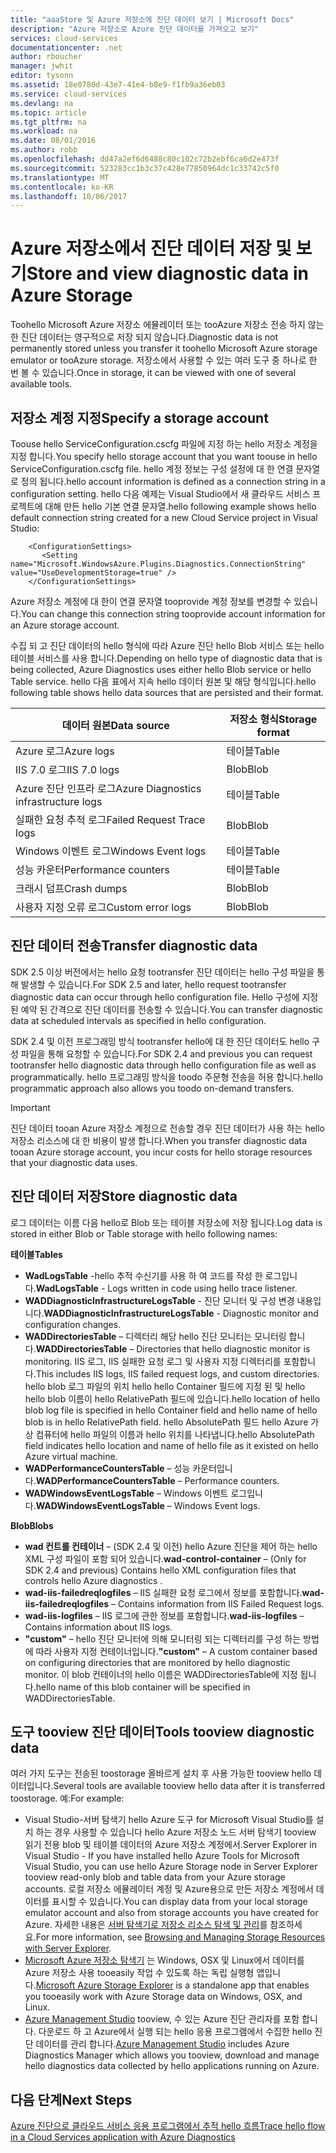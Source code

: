 ```yaml
---
title: "aaaStore 및 Azure 저장소에 진단 데이터 보기 | Microsoft Docs"
description: "Azure 저장소로 Azure 진단 데이터를 가져오고 보기"
services: cloud-services
documentationcenter: .net
author: rboucher
manager: jwhit
editor: tysonn
ms.assetid: 18e0780d-43e7-41e4-b8e9-f1fb9a36eb03
ms.service: cloud-services
ms.devlang: na
ms.topic: article
ms.tgt_pltfrm: na
ms.workload: na
ms.date: 08/01/2016
ms.author: robb
ms.openlocfilehash: dd47a2ef6d6488c80c102c72b2ebf6ca6d2e473f
ms.sourcegitcommit: 523283cc1b3c37c428e77850964dc1c33742c5f0
ms.translationtype: MT
ms.contentlocale: ko-KR
ms.lasthandoff: 10/06/2017
---
```

# <a name="store-and-view-diagnostic-data-in-azure-storage"></a><span data-ttu-id="58233-103">Azure 저장소에서 진단 데이터 저장 및 보기</span><span class="sxs-lookup"><span data-stu-id="58233-103">Store and view diagnostic data in Azure Storage</span></span>
<span data-ttu-id="58233-104">Toohello Microsoft Azure 저장소 에뮬레이터 또는 tooAzure 저장소 전송 하지 않는 한 진단 데이터는 영구적으로 저장 되지 않습니다.</span><span class="sxs-lookup"><span data-stu-id="58233-104">Diagnostic data is not permanently stored unless you transfer it toohello Microsoft Azure storage emulator or tooAzure storage.</span></span> <span data-ttu-id="58233-105">저장소에서 사용할 수 있는 여러 도구 중 하나로 한 번 볼 수 있습니다.</span><span class="sxs-lookup"><span data-stu-id="58233-105">Once in storage, it can be viewed with one of several available tools.</span></span>

## <a name="specify-a-storage-account"></a><span data-ttu-id="58233-106">저장소 계정 지정</span><span class="sxs-lookup"><span data-stu-id="58233-106">Specify a storage account</span></span>
<span data-ttu-id="58233-107">Toouse hello ServiceConfiguration.cscfg 파일에 지정 하는 hello 저장소 계정을 지정 합니다.</span><span class="sxs-lookup"><span data-stu-id="58233-107">You specify hello storage account that you want toouse in hello ServiceConfiguration.cscfg file.</span></span> <span data-ttu-id="58233-108">hello 계정 정보는 구성 설정에 대 한 연결 문자열로 정의 됩니다.</span><span class="sxs-lookup"><span data-stu-id="58233-108">hello account information is defined as a connection string in a configuration setting.</span></span> <span data-ttu-id="58233-109">hello 다음 예제는 Visual Studio에서 새 클라우드 서비스 프로젝트에 대해 만든 hello 기본 연결 문자열.</span><span class="sxs-lookup"><span data-stu-id="58233-109">hello following example shows hello default connection string created for a new Cloud Service project in  Visual Studio:</span></span>

```
    <ConfigurationSettings>
       <Setting name="Microsoft.WindowsAzure.Plugins.Diagnostics.ConnectionString" value="UseDevelopmentStorage=true" />
    </ConfigurationSettings>
```

<span data-ttu-id="58233-110">Azure 저장소 계정에 대 한이 연결 문자열 tooprovide 계정 정보를 변경할 수 있습니다.</span><span class="sxs-lookup"><span data-stu-id="58233-110">You can change this connection string tooprovide account information for an Azure storage account.</span></span>

<span data-ttu-id="58233-111">수집 되 고 진단 데이터의 hello 형식에 따라 Azure 진단 hello Blob 서비스 또는 hello 테이블 서비스를 사용 합니다.</span><span class="sxs-lookup"><span data-stu-id="58233-111">Depending on hello type of diagnostic data that is being collected, Azure Diagnostics uses either hello Blob service or hello Table service.</span></span> <span data-ttu-id="58233-112">hello 다음 표에서 지속 hello 데이터 원본 및 해당 형식입니다.</span><span class="sxs-lookup"><span data-stu-id="58233-112">hello following table shows hello data sources that are persisted and their format.</span></span>

| <span data-ttu-id="58233-113">데이터 원본</span><span class="sxs-lookup"><span data-stu-id="58233-113">Data source</span></span> | <span data-ttu-id="58233-114">저장소 형식</span><span class="sxs-lookup"><span data-stu-id="58233-114">Storage format</span></span> |
| --- | --- |
| <span data-ttu-id="58233-115">Azure 로그</span><span class="sxs-lookup"><span data-stu-id="58233-115">Azure logs</span></span> |<span data-ttu-id="58233-116">테이블</span><span class="sxs-lookup"><span data-stu-id="58233-116">Table</span></span> |
| <span data-ttu-id="58233-117">IIS 7.0 로그</span><span class="sxs-lookup"><span data-stu-id="58233-117">IIS 7.0 logs</span></span> |<span data-ttu-id="58233-118">Blob</span><span class="sxs-lookup"><span data-stu-id="58233-118">Blob</span></span> |
| <span data-ttu-id="58233-119">Azure 진단 인프라 로그</span><span class="sxs-lookup"><span data-stu-id="58233-119">Azure Diagnostics infrastructure logs</span></span> |<span data-ttu-id="58233-120">테이블</span><span class="sxs-lookup"><span data-stu-id="58233-120">Table</span></span> |
| <span data-ttu-id="58233-121">실패한 요청 추적 로그</span><span class="sxs-lookup"><span data-stu-id="58233-121">Failed Request Trace logs</span></span> |<span data-ttu-id="58233-122">Blob</span><span class="sxs-lookup"><span data-stu-id="58233-122">Blob</span></span> |
| <span data-ttu-id="58233-123">Windows 이벤트 로그</span><span class="sxs-lookup"><span data-stu-id="58233-123">Windows Event logs</span></span> |<span data-ttu-id="58233-124">테이블</span><span class="sxs-lookup"><span data-stu-id="58233-124">Table</span></span> |
| <span data-ttu-id="58233-125">성능 카운터</span><span class="sxs-lookup"><span data-stu-id="58233-125">Performance counters</span></span> |<span data-ttu-id="58233-126">테이블</span><span class="sxs-lookup"><span data-stu-id="58233-126">Table</span></span> |
| <span data-ttu-id="58233-127">크래시 덤프</span><span class="sxs-lookup"><span data-stu-id="58233-127">Crash dumps</span></span> |<span data-ttu-id="58233-128">Blob</span><span class="sxs-lookup"><span data-stu-id="58233-128">Blob</span></span> |
| <span data-ttu-id="58233-129">사용자 지정 오류 로그</span><span class="sxs-lookup"><span data-stu-id="58233-129">Custom error logs</span></span> |<span data-ttu-id="58233-130">Blob</span><span class="sxs-lookup"><span data-stu-id="58233-130">Blob</span></span> |

## <a name="transfer-diagnostic-data"></a><span data-ttu-id="58233-131">진단 데이터 전송</span><span class="sxs-lookup"><span data-stu-id="58233-131">Transfer diagnostic data</span></span>
<span data-ttu-id="58233-132">SDK 2.5 이상 버전에서는 hello 요청 tootransfer 진단 데이터는 hello 구성 파일을 통해 발생할 수 있습니다.</span><span class="sxs-lookup"><span data-stu-id="58233-132">For SDK 2.5 and later, hello request tootransfer diagnostic data can occur through hello configuration file.</span></span> <span data-ttu-id="58233-133">Hello 구성에 지정 된 예약 된 간격으로 진단 데이터를 전송할 수 있습니다.</span><span class="sxs-lookup"><span data-stu-id="58233-133">You can transfer diagnostic data at scheduled intervals as specified in hello configuration.</span></span>

<span data-ttu-id="58233-134">SDK 2.4 및 이전 프로그래밍 방식 tootransfer hello에 대 한 진단 데이터도 hello 구성 파일을 통해 요청할 수 있습니다.</span><span class="sxs-lookup"><span data-stu-id="58233-134">For SDK 2.4 and previous you can request tootransfer hello diagnostic data through hello configuration file as well as programmatically.</span></span> <span data-ttu-id="58233-135">hello 프로그래밍 방식을 toodo 주문형 전송을 허용 합니다.</span><span class="sxs-lookup"><span data-stu-id="58233-135">hello programmatic approach also allows you toodo on-demand transfers.</span></span>

> [!IMPORTANT]
> <span data-ttu-id="58233-136">진단 데이터 tooan Azure 저장소 계정으로 전송할 경우 진단 데이터가 사용 하는 hello 저장소 리소스에 대 한 비용이 발생 합니다.</span><span class="sxs-lookup"><span data-stu-id="58233-136">When you transfer diagnostic data tooan Azure storage account, you incur costs for hello storage resources that your diagnostic data uses.</span></span>
> 
> 

## <a name="store-diagnostic-data"></a><span data-ttu-id="58233-137">진단 데이터 저장</span><span class="sxs-lookup"><span data-stu-id="58233-137">Store diagnostic data</span></span>
<span data-ttu-id="58233-138">로그 데이터는 이름 다음 hello로 Blob 또는 테이블 저장소에 저장 됩니다.</span><span class="sxs-lookup"><span data-stu-id="58233-138">Log data is stored in either Blob or Table storage with hello following names:</span></span>

<span data-ttu-id="58233-139">**테이블**</span><span class="sxs-lookup"><span data-stu-id="58233-139">**Tables**</span></span>

* <span data-ttu-id="58233-140">**WadLogsTable** -hello 추적 수신기를 사용 하 여 코드를 작성 한 로그입니다.</span><span class="sxs-lookup"><span data-stu-id="58233-140">**WadLogsTable** - Logs written in code using hello trace listener.</span></span>
* <span data-ttu-id="58233-141">**WADDiagnosticInfrastructureLogsTable** - 진단 모니터 및 구성 변경 내용입니다.</span><span class="sxs-lookup"><span data-stu-id="58233-141">**WADDiagnosticInfrastructureLogsTable** - Diagnostic monitor and configuration changes.</span></span>
* <span data-ttu-id="58233-142">**WADDirectoriesTable** – 디렉터리 해당 hello 진단 모니터는 모니터링 합니다.</span><span class="sxs-lookup"><span data-stu-id="58233-142">**WADDirectoriesTable** – Directories that hello diagnostic monitor is monitoring.</span></span>  <span data-ttu-id="58233-143">IIS 로그, IIS 실패한 요청 로그 및 사용자 지정 디렉터리를 포함합니다.</span><span class="sxs-lookup"><span data-stu-id="58233-143">This includes IIS logs, IIS failed request logs, and custom directories.</span></span>  <span data-ttu-id="58233-144">hello blob 로그 파일의 위치 hello hello Container 필드에 지정 된 및 hello hello blob 이름이 hello RelativePath 필드에 있습니다.</span><span class="sxs-lookup"><span data-stu-id="58233-144">hello location of hello blob log file is specified in hello Container field and hello name of hello blob is in hello RelativePath field.</span></span>  <span data-ttu-id="58233-145">hello AbsolutePath 필드 hello Azure 가상 컴퓨터에 hello 파일의 이름과 hello 위치를 나타냅니다.</span><span class="sxs-lookup"><span data-stu-id="58233-145">hello AbsolutePath field indicates hello location and name of hello file as it existed on hello Azure virtual machine.</span></span>
* <span data-ttu-id="58233-146">**WADPerformanceCountersTable** – 성능 카운터입니다.</span><span class="sxs-lookup"><span data-stu-id="58233-146">**WADPerformanceCountersTable** – Performance counters.</span></span>
* <span data-ttu-id="58233-147">**WADWindowsEventLogsTable** – Windows 이벤트 로그입니다.</span><span class="sxs-lookup"><span data-stu-id="58233-147">**WADWindowsEventLogsTable** – Windows Event logs.</span></span>

<span data-ttu-id="58233-148">**Blob**</span><span class="sxs-lookup"><span data-stu-id="58233-148">**Blobs**</span></span>

* <span data-ttu-id="58233-149">**wad 컨트롤 컨테이너** – (SDK 2.4 및 이전) hello Azure 진단을 제어 하는 hello XML 구성 파일이 포함 되어 있습니다.</span><span class="sxs-lookup"><span data-stu-id="58233-149">**wad-control-container** – (Only for SDK 2.4 and previous) Contains hello XML configuration files that controls hello Azure diagnostics .</span></span>
* <span data-ttu-id="58233-150">**wad-iis-failedreqlogfiles** – IIS 실패한 요청 로그에서 정보를 포함합니다.</span><span class="sxs-lookup"><span data-stu-id="58233-150">**wad-iis-failedreqlogfiles** – Contains information from IIS Failed Request logs.</span></span>
* <span data-ttu-id="58233-151">**wad-iis-logfiles** – IIS 로그에 관한 정보를 포함합니다.</span><span class="sxs-lookup"><span data-stu-id="58233-151">**wad-iis-logfiles** – Contains information about IIS logs.</span></span>
* <span data-ttu-id="58233-152">**"custom"** – hello 진단 모니터에 의해 모니터링 되는 디렉터리를 구성 하는 방법에 따라 사용자 지정 컨테이너입니다.</span><span class="sxs-lookup"><span data-stu-id="58233-152">**"custom"** – A custom container based on configuring directories that are monitored by hello diagnostic monitor.</span></span>  <span data-ttu-id="58233-153">이 blob 컨테이너의 hello 이름은 WADDirectoriesTable에 지정 됩니다.</span><span class="sxs-lookup"><span data-stu-id="58233-153">hello name of this blob container will be specified in WADDirectoriesTable.</span></span>

## <a name="tools-tooview-diagnostic-data"></a><span data-ttu-id="58233-154">도구 tooview 진단 데이터</span><span class="sxs-lookup"><span data-stu-id="58233-154">Tools tooview diagnostic data</span></span>
<span data-ttu-id="58233-155">여러 가지 도구는 전송된 toostorage 올바르게 설치 후 사용 가능한 tooview hello 데이터입니다.</span><span class="sxs-lookup"><span data-stu-id="58233-155">Several tools are available tooview hello data after it is transferred toostorage.</span></span> <span data-ttu-id="58233-156">예:</span><span class="sxs-lookup"><span data-stu-id="58233-156">For example:</span></span>

* <span data-ttu-id="58233-157">Visual Studio-서버 탐색기 hello Azure 도구 for Microsoft Visual Studio를 설치 하는 경우 사용할 수 있습니다 hello Azure 저장소 노드 서버 탐색기 tooview 읽기 전용 blob 및 테이블 데이터의 Azure 저장소 계정에서.</span><span class="sxs-lookup"><span data-stu-id="58233-157">Server Explorer in Visual Studio - If you have installed hello Azure Tools for Microsoft Visual Studio, you can use hello Azure Storage node in Server Explorer tooview read-only blob and table data from your Azure storage accounts.</span></span> <span data-ttu-id="58233-158">로컬 저장소 에뮬레이터 계정 및 Azure용으로 만든 저장소 계정에서 데이터를 표시할 수 있습니다.</span><span class="sxs-lookup"><span data-stu-id="58233-158">You can display data from your local storage emulator account and also from storage accounts you have created for Azure.</span></span> <span data-ttu-id="58233-159">자세한 내용은 [서버 탐색기로 저장소 리소스 탐색 및 관리](../vs-azure-tools-storage-resources-server-explorer-browse-manage.md)를 참조하세요.</span><span class="sxs-lookup"><span data-stu-id="58233-159">For more information, see [Browsing and Managing Storage Resources with Server Explorer](../vs-azure-tools-storage-resources-server-explorer-browse-manage.md).</span></span>
* <span data-ttu-id="58233-160">[Microsoft Azure 저장소 탐색기](../vs-azure-tools-storage-manage-with-storage-explorer.md) 는 Windows, OSX 및 Linux에서 데이터를 Azure 저장소 사용 tooeasily 작업 수 있도록 하는 독립 실행형 앱입니다.</span><span class="sxs-lookup"><span data-stu-id="58233-160">[Microsoft Azure Storage Explorer](../vs-azure-tools-storage-manage-with-storage-explorer.md) is a standalone app that enables you tooeasily work with Azure Storage data on Windows, OSX, and Linux.</span></span>
* <span data-ttu-id="58233-161">[Azure Management Studio](http://www.cerebrata.com/products/azure-management-studio/introduction) tooview, 수 있는 Azure 진단 관리자를 포함 합니다. 다운로드 하 고 Azure에서 실행 되는 hello 응용 프로그램에서 수집한 hello 진단 데이터를 관리 합니다.</span><span class="sxs-lookup"><span data-stu-id="58233-161">[Azure Management Studio](http://www.cerebrata.com/products/azure-management-studio/introduction) includes Azure Diagnostics Manager which allows you tooview, download and manage hello diagnostics data collected by hello applications running on Azure.</span></span>

## <a name="next-steps"></a><span data-ttu-id="58233-162">다음 단계</span><span class="sxs-lookup"><span data-stu-id="58233-162">Next Steps</span></span>
[<span data-ttu-id="58233-163">Azure 진단으로 클라우드 서비스 응용 프로그램에서 추적 hello 흐름</span><span class="sxs-lookup"><span data-stu-id="58233-163">Trace hello flow in a Cloud Services application with Azure Diagnostics</span></span>](cloud-services-dotnet-diagnostics-trace-flow.md)

